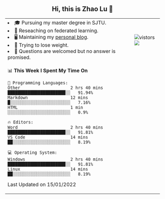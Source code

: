 <h2 align="center"> Hi, this is Zhao Lu 👋</h2>

<table style="overflow:hidden;">
    <tr> 
        <td>
            <li>🎓 Pursuing my master degree in SJTU.</li>
            <li>🌱 Reseaching on federated learning.</li>
            <li>🖥️ Maintaining my <a href="https://ifarewell.xyz">personal blog</a>.</li>
            <li>💪 Trying to lose weight.</li>
            <li>💬 Questions are welcomed but no answer is promised.</li> 
        </td>
        <td>
            <img src="https://visitor-badge.glitch.me/badge?page_id=ifarewell" alt="vistors" />
        <br>
          <img src="https://github-readme-stats.vercel.app/api?username=ifarewell&theme=graywhite&hide=prs,contribs&show_icons=true&hide_border=true&icon_color=CE1D2D&text_color=718096&bg_color=ffffff&hide_title=true" />
        </td>
    </tr>
    <tr>
        <td colspan="2">
            
<!--START_SECTION:waka-->
📊 **This Week I Spent My Time On** 

```text
💬 Programming Languages: 
Other                    2 hrs 40 mins       ███████████████████████░░   91.94% 
Markdown                 12 mins             █░░░░░░░░░░░░░░░░░░░░░░░░   7.16% 
HTML                     1 min               ░░░░░░░░░░░░░░░░░░░░░░░░░   0.9%

🔥 Editors: 
Word                     2 hrs 40 mins       ███████████████████████░░   91.81% 
VS Code                  14 mins             ██░░░░░░░░░░░░░░░░░░░░░░░   8.19%

💻 Operating System: 
Windows                  2 hrs 40 mins       ███████████████████████░░   91.81% 
Linux                    14 mins             ██░░░░░░░░░░░░░░░░░░░░░░░   8.19%

```


 Last Updated on 15/01/2022
<!--END_SECTION:waka-->
            
</td></tr>
</table>

